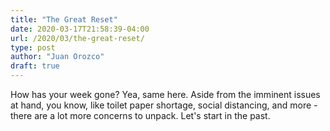 ```yaml
---
title: "The Great Reset"
date: 2020-03-17T21:58:39-04:00
url: /2020/03/the-great-reset/
type: post
author: "Juan Orozco"
draft: true
---
```


How has your week gone? Yea, same here. Aside from the imminent issues at hand, you know, like toilet paper shortage, social distancing, and more - there are a lot more concerns to unpack. Let's start in the past.

